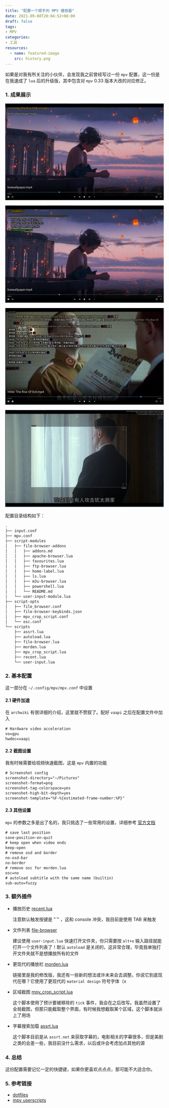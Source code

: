 ```yaml
---
title: "配置一个顺手的 MPV 播放器"
date: 2021-09-08T20:04:52+08:00
draft: false
tags:
- MPV
categories:
- 工具
resources:
  - name: featured-image
    src: history.png
---
```


如果是对我有所关注的小伙伴，会发现我之前曾经写过一份 `mpv` 配置，这一份是在我速成了 `lua` 后的升级版，其中包含对 `mpv` 0.33 版本大改的对应修正。

<!--more-->


### 1. 成果展示

![recent](./history.png)

![file browser](./file-browser.png)

![subtitle](./subtitle.png)

![crop](./crop.png)

配置目录结构如下：

```
.
├── input.conf
├── mpv.conf
├── script-modules
│   ├── file-browser-addons
│   │   ├── addons.md
│   │   ├── apache-browser.lua
│   │   ├── favourites.lua
│   │   ├── ftp-browser.lua
│   │   ├── home-label.lua
│   │   ├── ls.lua
│   │   ├── m3u-browser.lua
│   │   ├── powershell.lua
│   │   └── README.md
│   └── user-input-module.lua
├── script-opts
│   ├── file_browser.conf
│   ├── file-browser-keybinds.json
│   ├── mpv_crop_script.conf
│   └── osc.conf
└── scripts
    ├── assrt.lua
    ├── autoload.lua
    ├── file-browser.lua
    ├── morden.lua
    ├── mpv_crop_script.lua
    ├── recent.lua
    └── user-input.lua
```

### 2. 基本配置

这一部分在 `~/.config/mpv/mpv.conf` 中设置

#### 2.1 硬件加速

在 `archwiki` 有很详细的介绍，这里就不赘叙了。配好 `vaapi` 之后在配置文件中加入

```
# Hardware video acceleration
vo=gpu
hwdec=vaapi
```

#### 2.2 截图设置

我有时候需要给视频快速截图，这是 `mpv` 内置的功能

```
# Screenshot config
screenshot-directory="~/Pictures"
screenshot-format=png
screenshot-tag-colorspace=yes
screenshot-high-bit-depth=yes
screenshot-template="%F-%{estimated-frame-number:%P}"
```

#### 2.3 其他设置

`mpv` 的参数之多是出了名的，我只挑选了一些常用的设置，详细参考 [官方文档](https://mpv.io/manual/stable/)

```
# save last position
save-position-on-quit
# keep open when video ends
keep-open
# remove osd and border 
no-osd-bar
no-border
# remove osc for morden.lua
osc=no
# autoload subtitle with the same name (builtin)
sub-auto=fuzzy
```

### 3. 额外插件

- 播放历史 [recent.lua](https://github.com/hacel/recent)

  注意默认触发按键是 "`" ，这和 console 冲突，我目前是使用 TAB 来触发

- 文件列表 [file-browser](https://github.com/CogentRedTester/mpv-file-browser)

  建议使用 `user-input.lua` 快速打开文件夹，你只需要按 `alt+o` 输入路径就能打开一个文件列表了！默认 `autoload` 是关闭的，这非常合理，毕竟我单独打开文件夹就不是想播放所有的文件

- 更现代的播放栏 [morden.lua](https://github.com/zjuyk/mpv-osc-morden)

  链接里是我的修改版，我还有一些新的想法或许未来会去调整。你说它到底现代在哪？它使用了更现代的 `material design` 符号字体（x

- 区域截图 [mpv_crop_script.lua](https://github.com/TheAMM/mpv_crop_script)

  这个脚本使用了预计要被移除的 `tick` 事件，我会在之后改写。我虽然设置了全局截图，但那只能截取整个界面，有时候我想截取某个区域，这个脚本就派上了用场

- 字幕搜索加载 [assrt.lua](https://github.com/AssrtOSS/mpv-assrt)

  这个脚本目前是从 `assrt.net` 来获取字幕的，电影相关的字幕很多，但是美剧之类的会差一些，我目前没什么需求，以后或许会考虑加点其他的源

### 4. 总结

这份配置需要记忆一定的快捷键，如果你更喜欢点点点，那可能不大适合你。

### 5. 参考链接

- [dotfiles](https://github.com/zjuyk/dotfiles)
- [mpv userscripts](https://github.com/mpv-player/mpv/wiki/User-Scripts)

